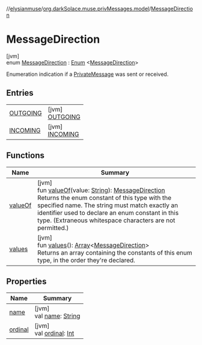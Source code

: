 //[elysianmuse](../../../index.md)/[org.darkSolace.muse.privMessages.model](../index.md)/[MessageDirection](index.md)

# MessageDirection

[jvm]\
enum [MessageDirection](index.md) : [Enum](https://kotlinlang.org/api/latest/jvm/stdlib/kotlin/-enum/index.html)
&lt;[MessageDirection](index.md)&gt;

Enumeration indication if a [PrivateMessage](../-private-message/index.md) was sent or received.

## Entries

|                                       |                                                |
|---------------------------------------|------------------------------------------------|
| [OUTGOING](-o-u-t-g-o-i-n-g/index.md) | [jvm]<br>[OUTGOING](-o-u-t-g-o-i-n-g/index.md) |
| [INCOMING](-i-n-c-o-m-i-n-g/index.md) | [jvm]<br>[INCOMING](-i-n-c-o-m-i-n-g/index.md) |

## Functions

| Name                   | Summary                                                                                                                                                                                                                                                                                                                                                                        |
|------------------------|--------------------------------------------------------------------------------------------------------------------------------------------------------------------------------------------------------------------------------------------------------------------------------------------------------------------------------------------------------------------------------|
| [valueOf](value-of.md) | [jvm]<br>fun [valueOf](value-of.md)(value: [String](https://kotlinlang.org/api/latest/jvm/stdlib/kotlin/-string/index.html)): [MessageDirection](index.md)<br>Returns the enum constant of this type with the specified name. The string must match exactly an identifier used to declare an enum constant in this type. (Extraneous whitespace characters are not permitted.) |
| [values](values.md)    | [jvm]<br>fun [values](values.md)(): [Array](https://kotlinlang.org/api/latest/jvm/stdlib/kotlin/-array/index.html)&lt;[MessageDirection](index.md)&gt;<br>Returns an array containing the constants of this enum type, in the order they're declared.                                                                                                                          |

## Properties

| Name                                                                                                                        | Summary                                                                                                                                                                                                                 |
|-----------------------------------------------------------------------------------------------------------------------------|-------------------------------------------------------------------------------------------------------------------------------------------------------------------------------------------------------------------------|
| [name](../../org.darkSolace.muse.user.model/-user-tag/-c-o-m-m-e-n-t-e-r/index.md#-372974862%2FProperties%2F-1216412040)    | [jvm]<br>val [name](../../org.darkSolace.muse.user.model/-user-tag/-c-o-m-m-e-n-t-e-r/index.md#-372974862%2FProperties%2F-1216412040): [String](https://kotlinlang.org/api/latest/jvm/stdlib/kotlin/-string/index.html) |
| [ordinal](../../org.darkSolace.muse.user.model/-user-tag/-c-o-m-m-e-n-t-e-r/index.md#-739389684%2FProperties%2F-1216412040) | [jvm]<br>val [ordinal](../../org.darkSolace.muse.user.model/-user-tag/-c-o-m-m-e-n-t-e-r/index.md#-739389684%2FProperties%2F-1216412040): [Int](https://kotlinlang.org/api/latest/jvm/stdlib/kotlin/-int/index.html)    |
